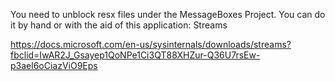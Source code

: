 You need to unblock resx files under the MessageBoxes Project.
You can do it by hand or with the aid of this application: Streams

https://docs.microsoft.com/en-us/sysinternals/downloads/streams?fbclid=IwAR2J_Gsayep1QoNPe1Ci3QT88XHZur-Q36U7rsEw-p3ael6oCiazViO9Eps
